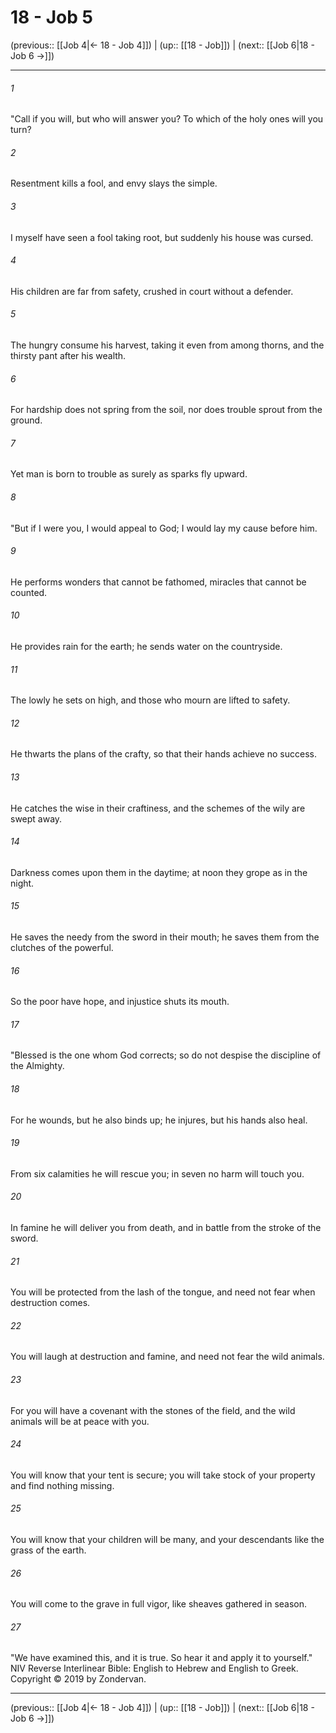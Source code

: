 # 18 - Job 5

(previous:: [[Job 4|← 18 - Job 4]]) | (up:: [[18 - Job]]) | (next:: [[Job 6|18 - Job 6 →]])

***


###### 1 
"Call if you will, but who will answer you? To which of the holy ones will you turn? 

###### 2 
Resentment kills a fool, and envy slays the simple. 

###### 3 
I myself have seen a fool taking root, but suddenly his house was cursed. 

###### 4 
His children are far from safety, crushed in court without a defender. 

###### 5 
The hungry consume his harvest, taking it even from among thorns, and the thirsty pant after his wealth. 

###### 6 
For hardship does not spring from the soil, nor does trouble sprout from the ground. 

###### 7 
Yet man is born to trouble as surely as sparks fly upward. 

###### 8 
"But if I were you, I would appeal to God; I would lay my cause before him. 

###### 9 
He performs wonders that cannot be fathomed, miracles that cannot be counted. 

###### 10 
He provides rain for the earth; he sends water on the countryside. 

###### 11 
The lowly he sets on high, and those who mourn are lifted to safety. 

###### 12 
He thwarts the plans of the crafty, so that their hands achieve no success. 

###### 13 
He catches the wise in their craftiness, and the schemes of the wily are swept away. 

###### 14 
Darkness comes upon them in the daytime; at noon they grope as in the night. 

###### 15 
He saves the needy from the sword in their mouth; he saves them from the clutches of the powerful. 

###### 16 
So the poor have hope, and injustice shuts its mouth. 

###### 17 
"Blessed is the one whom God corrects; so do not despise the discipline of the Almighty. 

###### 18 
For he wounds, but he also binds up; he injures, but his hands also heal. 

###### 19 
From six calamities he will rescue you; in seven no harm will touch you. 

###### 20 
In famine he will deliver you from death, and in battle from the stroke of the sword. 

###### 21 
You will be protected from the lash of the tongue, and need not fear when destruction comes. 

###### 22 
You will laugh at destruction and famine, and need not fear the wild animals. 

###### 23 
For you will have a covenant with the stones of the field, and the wild animals will be at peace with you. 

###### 24 
You will know that your tent is secure; you will take stock of your property and find nothing missing. 

###### 25 
You will know that your children will be many, and your descendants like the grass of the earth. 

###### 26 
You will come to the grave in full vigor, like sheaves gathered in season. 

###### 27 
"We have examined this, and it is true. So hear it and apply it to yourself." NIV Reverse Interlinear Bible: English to Hebrew and English to Greek. Copyright © 2019 by Zondervan.

***

(previous:: [[Job 4|← 18 - Job 4]]) | (up:: [[18 - Job]]) | (next:: [[Job 6|18 - Job 6 →]])
